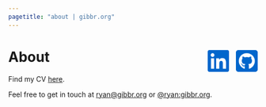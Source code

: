 ```yaml
---
pagetitle: "about | gibbr.org"
---
```


<h1>
About
<span style="float: right; margin: 0">
	<a href="https://www.linkedin.com/in/ryan-gibb"
		style="float: left; margin: 0 0.5em 0 0;">
		<img src="/fonts/linkedin.svg" alt="Linkedin" height="50em">
	</a>
	<a href="https://github.com/RyanGibb"
		style="float: left; margin: 0 0 0 0;">
		<img src="/fonts/github-square.svg" alt="Github" height="50em">
	</a>
</span>
</h1>

Find my CV [here](/resources/cv.pdf).

Feel free to get in touch at [ryan@gibbr.org](mailto:ryan@gibbr.org) or [\@ryan:gibbr.org](https://matrix.to/#/@ryan:gibbr.org).
